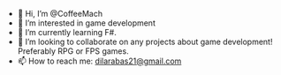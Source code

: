 - 👋 Hi, I’m @CoffeeMach
- 👀 I’m interested in game development
- 🌱 I’m currently learning F#.
- 💞️ I’m looking to collaborate on any projects about game development! Preferably RPG or FPS games.
- 📫 How to reach me: dilarabas21@gmail.com

<!---
CoffeeMach/CoffeeMach is a ✨ special ✨ repository because its `README.md` (this file) appears on your GitHub profile.
You can click the Preview link to take a look at your changes.
--->
